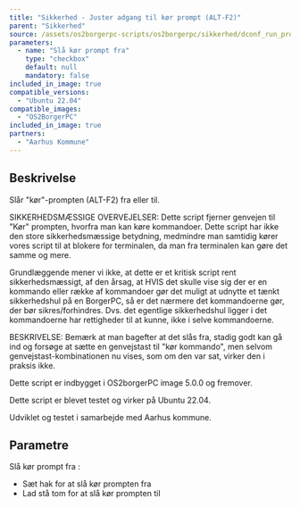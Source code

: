 ```yaml
---
title: "Sikkerhed - Juster adgang til kør prompt (ALT-F2)"
parent: "Sikkerhed"
source: /assets/os2borgerpc-scripts/os2borgerpc/sikkerhed/dconf_run_prompt_toggle.sh
parameters:
  - name: "Slå kør prompt fra"
    type: "checkbox"
    default: null
    mandatory: false
included_in_image: true
compatible_versions:
  - "Ubuntu 22.04"
compatible_images:
  - "OS2BorgerPC"
included_in_image: true
partners:
  - "Aarhus Kommune"
---
```


## Beskrivelse
Slår "kør"-prompten (ALT-F2) fra eller til.

SIKKERHEDSMÆSSIGE OVERVEJELSER:
Dette script fjerner genvejen til "Kør" prompten, hvorfra man kan køre kommandoer.
Dette script har ikke den store sikkerhedsmæssige betydning, medmindre man samtidig kører vores script til at blokere for terminalen, da man fra terminalen kan gøre det samme og mere.

Grundlæggende mener vi ikke, at dette er et kritisk script rent sikkerhedsmæssigt, af den årsag, at HVIS det skulle vise sig der er en kommando eller række af kommandoer gør det muligt at udnytte et tænkt sikkerhedshul på en BorgerPC, så er det nærmere det kommandoerne gør, der bør sikres/forhindres. Dvs. det egentlige sikkerhedshul ligger i det kommandoerne har rettigheder til at kunne, ikke i selve kommandoerne.

BESKRIVELSE:
Bemærk at man bagefter at det slås fra, stadig godt kan gå ind og forsøge at sætte en genvejstast til "kør kommando", 
men selvom genvejstast-kombinationen nu vises, som om den var sat, virker den i praksis ikke.

Dette script er indbygget i OS2borgerPC image 5.0.0 og fremover.

Dette script er blevet testet og virker på Ubuntu 22.04.

Udviklet og testet i samarbejde med Aarhus kommune.

## Parametre
  Slå kør prompt fra : 
  - Sæt hak for at slå kør prompten fra
  - Lad stå tom for at slå kør prompten til